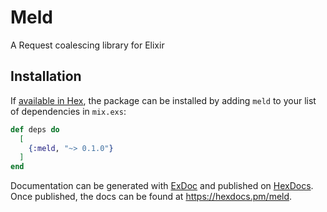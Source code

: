 # Meld

A Request coalescing library for Elixir

## Installation

If [available in Hex](https://hex.pm/docs/publish), the package can be installed
by adding `meld` to your list of dependencies in `mix.exs`:

```elixir
def deps do
  [
    {:meld, "~> 0.1.0"}
  ]
end
```

Documentation can be generated with [ExDoc](https://github.com/elixir-lang/ex_doc)
and published on [HexDocs](https://hexdocs.pm). Once published, the docs can
be found at <https://hexdocs.pm/meld>.

